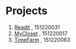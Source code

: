 # Projects

1. [Readit](https://github.com/brucewayne0/myReadit.git) , 151220031
1. [MyCloset](https://github.com/rubychen0611/MyCloset.git) , 151220017
1. [TimeFarm](https://github.com/triumphalLiu/TimeFarm.git) , 151220063
